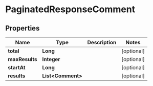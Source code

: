

# PaginatedResponseComment


## Properties

Name | Type | Description | Notes
------------ | ------------- | ------------- | -------------
**total** | **Long** |  |  [optional]
**maxResults** | **Integer** |  |  [optional]
**startAt** | **Long** |  |  [optional]
**results** | **List&lt;Comment&gt;** |  |  [optional]



